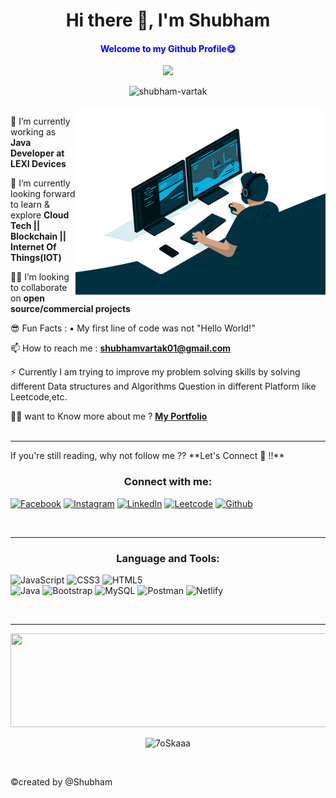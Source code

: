 
<h1  align="center">Hi there 👋, I'm Shubham</h1>
<h4 align="center" style="color:blue;">Welcome to my Github Profile😋</h4>



<p align="center" >
  <a href="#"><img src="https://readme-typing-svg.herokuapp.com?lines=A+Computer+Science+Student+💻;A+Passionate+Programmer+🧑‍💻;A+Java+Developer+🪟;DS%20|%20Algorithms%20|%20OOPs%20;Active%20learner+❤️;&center=true&width=550&height=50"></a>
</p>

<div align="center"> <img src="https://komarev.com/ghpvc/?username=shubham-vartak" width=120px alt="shubham-vartak" /> </div>
<br>
<img align="right" alt="Coding" width="400" src="code.gif">

🔭 I’m currently working as **Java Developer at LEXI Devices**

🌱 I’m currently looking forward to learn & explore **Cloud Tech || Blockchain || Internet Of Things(IOT)**

👨‍💻 I’m looking to collaborate on **open source/commercial projects**

😎 Fun Facts : ▪️ My first line of code was not "Hello World!"
 
📫 How to reach me : **shubhamvartak01@gmail.com**

⚡ Currently I am trying to improve my problem solving skills by solving different Data structures  and Algorithms Question in different Platform like Leetcode,etc.

🧑‍💻 want to Know more about me ? <a href="https://shubham-vartak.github.io" target="_blank"><b>My Portfolio</b></a>
<br />
<br />
<hr />
If you're still reading, why not follow me ?? **Let's Connect 🤝 !!**
<br />
<h3 align="center">Connect with me:</h3>

[![Facebook](https://img.shields.io/badge/Facebook-1877F2?style=for-the-badge&logo=facebook&logoColor=white)](https://www.facebook.com/profile.php?id=100011149623551)
[![Instagram](https://img.shields.io/badge/Instagram-E4405F?style=for-the-badge&logo=instagram&logoColor=white)](https://instagram.com/shubhamvartak01?utm_medium=copy_link)
[![LinkedIn](https://img.shields.io/badge/LinkedIn-0077B5?style=for-the-badge&logo=linkedin&logoColor=white)](https://www.linkedin.com/in/shubham-vartak-882916206) 
[![Leetcode](https://img.shields.io/badge/-LeetCode-FFA116?style=for-the-badge&logo=LeetCode&logoColor=black)](https://leetcode.com/Shubham_Vartak/)
[![Github](https://img.shields.io/badge/GitHub-100000?style=for-the-badge&logo=github&logoColor=white)](https://github.com/shubham-vartak)

<br />
<hr />
<h3 align="center">Language and Tools:</h3>

![JavaScript](https://img.shields.io/badge/javascript-%23323330.svg?style=for-the-badge&logo=javascript&logoColor=%23F7DF1E) 
![CSS3](https://img.shields.io/badge/css3-%231572B6.svg?style=for-the-badge&logo=css3&logoColor=white)
![HTML5](https://img.shields.io/badge/html5-%23E34F26.svg?style=for-the-badge&logo=html5&logoColor=white)  
![Java](https://img.shields.io/badge/java-%23ED8B00.svg?style=for-the-badge&logo=java&logoColor=white) 
![Bootstrap](https://img.shields.io/badge/bootstrap-%23563D7C.svg?style=for-the-badge&logo=bootstrap&logoColor=white) 
![MySQL](https://img.shields.io/badge/mysql-%2300f.svg?style=for-the-badge&logo=mysql&logoColor=white)
![Postman](https://img.shields.io/badge/Postman-FF6C37?style=for-the-badge&logo=postman&logoColor=white)
![Netlify](https://img.shields.io/badge/netlify-%23000000.svg?style=for-the-badge&logo=netlify&logoColor=#00C7B7)
 

<br />
<hr />
<img height="150px" width="1000px" src ="https://github-readme-stats.vercel.app/api/top-langs/?username=shubham-vartak&layout=compact&hide_border=false&theme=algolia&bg_color=#10217B&langs_count=6&hide=jupyter%20notebook,tex,css,php">
<br>
<p align="center"><img src="https://github-readme-streak-stats.herokuapp.com/?user=shubham-vartak&theme=algolia" alt="7oSkaaa" /></p>
<br>

 <p>&#169;created by @Shubham</p>
